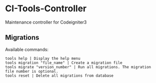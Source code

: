 # CI-Tools-Controller
Maintenance controller for Codeigniter3
## Migrations
Available commands:
```
tools help | Display the help menu
tools migration "file_name" | Create a migration file
tools migrate "version_number" | Run all migrations. The migration file number is optional.
tools reset | Delete all migrations from database
```
